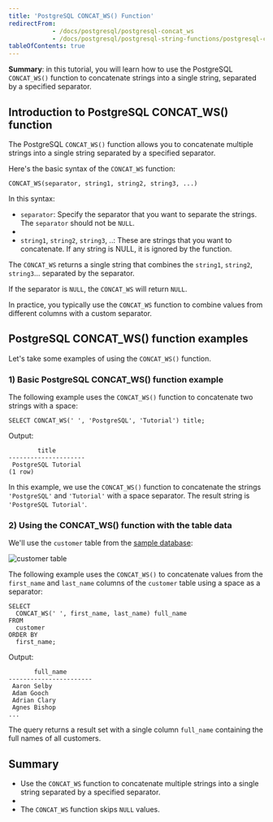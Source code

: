 ```yaml
---
title: 'PostgreSQL CONCAT_WS() Function'
redirectFrom:
            - /docs/postgresql/postgresql-concat_ws 
            - /docs/postgresql/postgresql-string-functions/postgresql-concat_ws
tableOfContents: true
---
```



**Summary**: in this tutorial, you will learn how to use the PostgreSQL `CONCAT_WS()` function to concatenate strings into a single string, separated by a specified separator.

## Introduction to PostgreSQL CONCAT_WS() function

The PostgreSQL `CONCAT_WS()` function allows you to concatenate multiple strings into a single string separated by a specified separator.

Here's the basic syntax of the `CONCAT_WS` function:

```
CONCAT_WS(separator, string1, string2, string3, ...)
```

In this syntax:

- `separator`: Specify the separator that you want to separate the strings. The `separator` should not be `NULL`.
-
- `string1`, `string2`, `string3`, ..: These are strings that you want to concatenate. If any string is NULL, it is ignored by the function.

The `CONCAT_WS` returns a single string that combines the `string1`, `string2`, `string3`... separated by the separator.

If the separator is `NULL`, the `CONCAT_WS` will return `NULL`.

In practice, you typically use the `CONCAT_WS` function to combine values from different columns with a custom separator.

## PostgreSQL CONCAT_WS() function examples

Let's take some examples of using the `CONCAT_WS()` function.

### 1) Basic PostgreSQL CONCAT_WS() function example

The following example uses the `CONCAT_WS()` function to concatenate two strings with a space:

```
SELECT CONCAT_WS(' ', 'PostgreSQL', 'Tutorial') title;
```

Output:

```
        title
---------------------
 PostgreSQL Tutorial
(1 row)
```

In this example, we use the `CONCAT_WS()` function to concatenate the strings `'PostgreSQL'` and `'Tutorial'` with a space separator. The result string is `'PostgreSQL Tutorial'`.

### 2) Using the CONCAT_WS() function with the table data

We'll use the `customer` table from the [sample database](/docs/postgresql/postgresql-getting-started/postgresql-sample-database):

![customer table](https://www.postgresqltutorial.com/wp-content/uploads/2019/05/customer.png)

The following example uses the `CONCAT_WS()` to concatenate values from the `first_name` and `last_name` columns of the `customer` table using a space as a separator:

```
SELECT
  CONCAT_WS(' ', first_name, last_name) full_name
FROM
  customer
ORDER BY
  first_name;
```

Output:

```
       full_name
-----------------------
 Aaron Selby
 Adam Gooch
 Adrian Clary
 Agnes Bishop
...
```

The query returns a result set with a single column `full_name` containing the full names of all customers.

## Summary

- Use the `CONCAT_WS` function to concatenate multiple strings into a single string separated by a specified separator.
-
- The `CONCAT_WS` function skips `NULL` values.
